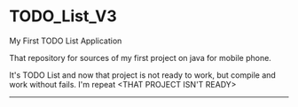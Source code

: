 # TODO_List_V3
My First TODO List Application

That repository for sources of my first project on java for mobile phone.

It's TODO List and now that project is not ready to work, but compile and work without fails.
I'm repeat <THAT PROJECT ISN'T READY>
***
